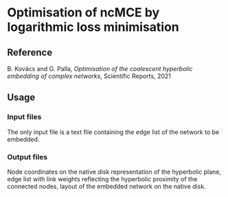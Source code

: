 # Optimisation of ncMCE by logarithmic loss minimisation

## Reference
B. Kovács and G. Palla, *Optimisation of the coalescent hyperbolic embedding of complex networks*, Scientific Reports, 2021

## Usage
### Input files
The only input file is a text file containing the edge list of the network to be embedded. 

### Output files
Node coordinates on the native disk representation of the hyperbolic plane, edge list with link weights reflecting the hyperbolic proximity of the connected nodes, layout of the embedded network on the native disk.
